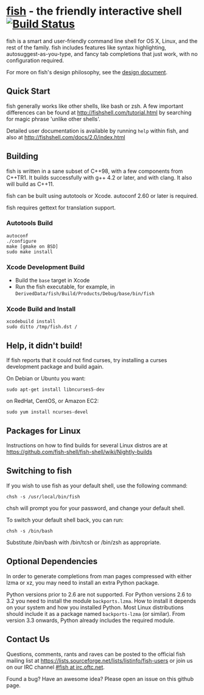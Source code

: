 [fish](http://fishshell.com/) - the friendly interactive shell [![Build Status](https://travis-ci.org/fish-shell/fish-shell.png?branch=travis)](https://travis-ci.org/zanchey/fish-shell)
================================================

fish is a smart and user-friendly command line shell for OS X, Linux, and the rest of the family. fish includes features like syntax highlighting, autosuggest-as-you-type, and fancy tab completions that just work, with no configuration required.

For more on fish's design philosophy, see the [design document](http://fishshell.com/docs/2.0/design.html).

## Quick Start

fish generally works like other shells, like bash or zsh. A few important differences can be found at <http://fishshell.com/tutorial.html> by searching for magic phrase 'unlike other shells'.

Detailed user documentation is available by running `help` within fish, and also at <http://fishshell.com/docs/2.0/index.html>

## Building

fish is written in a sane subset of C++98, with a few components from C++TR1. It builds successfully with g++ 4.2 or later, and with clang. It also will build as C++11.

fish can be built using autotools or Xcode. autoconf 2.60 or later is required.

fish requires gettext for translation support.

### Autotools Build

    autoconf
    ./configure
    make [gmake on BSD]
    sudo make install

### Xcode Development Build

* Build the `base` target in Xcode
* Run the fish executable, for example, in `DerivedData/fish/Build/Products/Debug/base/bin/fish`

### Xcode Build and Install

    xcodebuild install
    sudo ditto /tmp/fish.dst /

## Help, it didn't build!

If fish reports that it could not find curses, try installing a curses development package and build again.

On Debian or Ubuntu you want:

    sudo apt-get install libncurses5-dev

on RedHat, CentOS, or Amazon EC2:

    sudo yum install ncurses-devel

## Packages for Linux

Instructions on how to find builds for several Linux distros are at <https://github.com/fish-shell/fish-shell/wiki/Nightly-builds>

## Switching to fish

If you wish to use fish as your default shell, use the following command:

	chsh -s /usr/local/bin/fish

chsh will prompt you for your password, and change your default shell.

To switch your default shell back, you can run:

	chsh -s /bin/bash

Substitute /bin/bash with /bin/tcsh or /bin/zsh as appropriate.

## Optional Dependencies

In order to generate completions from man pages compressed with either lzma or xz, you may need to install an extra Python package.

Python versions prior to 2.6 are not supported.  For Python versions 2.6 to 3.2 you need to install the module `backports.lzma`.  How to install it depends on your system and how you installed Python.  Most Linux distributions should include it as a package named `backports-lzma` (or similar).  From version 3.3 onwards, Python already includes the required module.

## Contact Us

Questions, comments, rants and raves can be posted to the official fish mailing list at <https://lists.sourceforge.net/lists/listinfo/fish-users> or join us on our IRC channel [#fish at irc.oftc.net](https://webchat.oftc.net/?channels=fish).

Found a bug? Have an awesome idea? Please open an issue on this github page.
